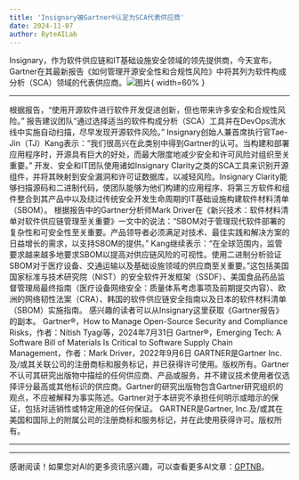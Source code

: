 ```yaml
---
title: 'Insignary被Gartner®认定为SCA代表供应商'
date: 2024-11-07
author: ByteAILab
---
```


Insignary，作为软件供应链和IT基础设施安全领域的领先提供商，今天宣布，Gartner在其最新报告《如何管理开源安全性和合规性风险》中将其列为软件构成分析（SCA）领域的代表供应商。![图片](https://ai-techpark.com/wp-content/uploads/2024/11/Insignary-960x540.jpg){ width=60% }

---

根据报告，“使用开源软件进行软件开发促进创新，但也带来许多安全和合规性风险。” 报告建议团队“通过选择适当的软件构成分析（SCA）工具并在DevOps流水线中实施自动扫描，尽早发现开源软件风险。”
Insignary创始人兼首席执行官Tae-Jin（TJ）Kang表示：“我们很高兴在此类别中得到Gartner的认可。当构建和部署应用程序时，开源具有巨大的好处，而最大限度地减少安全和许可风险对组织至关重要。”
开发、安全和IT团队使用诸如Insignary Clarity之类的SCA工具来识别开源组件，并将其映射到安全漏洞和许可证数据库，以减轻风险。Insignary Clarity能够扫描源码和二进制代码，使团队能够为他们构建的应用程序、将第三方软件和组件整合到其产品中以及绕过传统安全开发生命周期的IT基础设施构建软件材料清单（SBOM）。
根据报告中的Gartner分析师Mark Driver在《新兴技术：软件材料清单对软件供应链管理至关重要》一文中的说法：“SBOM对于管理现代软件部署的复杂性和可安全性至关重要。产品领导者必须满足对技术、最佳实践和解决方案的日益增长的需求，以支持SBOM的提供。”
Kang继续表示：“在全球范围内，监管要求越来越多地要求SBOM以提高对供应链风险的可视性。使用二进制分析验证SBOM对于医疗设备、交通运输以及基础设施领域的供应商至关重要。”这包括美国国家标准与技术研究院（NIST）的安全软件开发框架（SSDF）、美国食品药品监督管理局最终指南（医疗设备网络安全：质量体系考虑事项及前期提交内容）、欧洲的网络韧性法案（CRA）、韩国的软件供应链安全指南以及日本的软件材料清单（SBOM）实施指南。
感兴趣的读者可以从Insignary这里获取《Gartner报告》的副本。
Gartner®，How to Manage Open-Source Security and Compliance Risks，作者：Nitish Tyagi等，2024年7月31日
Gartner®，Emerging Tech: A Software Bill of Materials Is Critical to Software Supply Chain Management，作者：Mark Driver，2022年9月6日
GARTNER是Gartner Inc.及/或其关联公司的注册商标和服务标记，并已获得许可使用。版权所有。Gartner不认可其研究出版物中描绘的任何供应商、产品或服务，并不建议技术使用者仅选择评分最高或其他标识的供应商。Gartner的研究出版物包含Gartner研究组织的观点，不应被解释为事实陈述。Gartner对于本研究不承担任何明示或暗示的保证，包括对适销性或特定用途的任何保证。
GARTNER是Gartner, Inc.及/或其在美国和国际上的附属公司的注册商标和服务标记，并在此使用获得许可。版权所有。

---
---
感谢阅读！如果您对AI的更多资讯感兴趣，可以查看更多AI文章：[GPTNB](https://gptnb.com)。